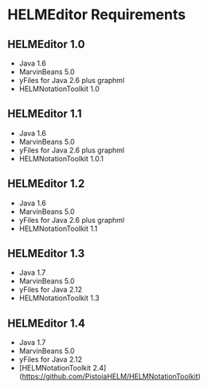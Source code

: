 HELMEditor  Requirements
========================
HELMEditor 1.0
--------------
* Java 1.6
* MarvinBeans 5.0
* yFiles for Java 2.6 plus graphml
* HELMNotationToolkit 1.0

HELMEditor 1.1
--------------
* Java 1.6
* MarvinBeans 5.0
* yFiles for Java 2.6 plus graphml
* HELMNotationToolkit 1.0.1

HELMEditor 1.2
--------------
* Java 1.6
* MarvinBeans 5.0
* yFiles for Java 2.6 plus graphml
* HELMNotationToolkit 1.1

HELMEditor 1.3
--------------
* Java 1.7
* MarvinBeans 5.0
* yFiles for Java 2.12
* HELMNotationToolkit 1.3

HELMEditor 1.4
--------------
* Java 1.7
* MarvinBeans 5.0
* yFiles for Java 2.12
* [HELMNotationToolkit 2.4] (https://github.com/PistoiaHELM/HELMNotationToolkit)
